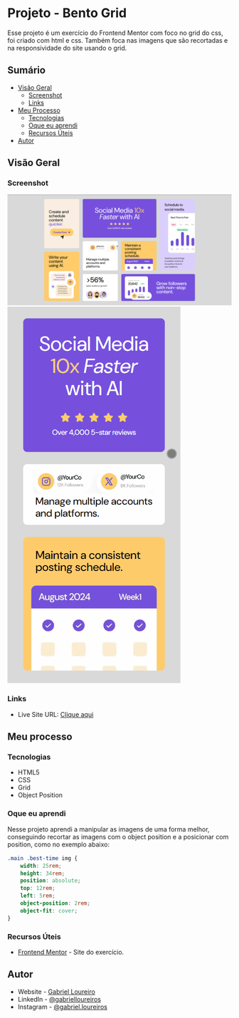 # Projeto - Bento Grid

Esse projeto é um exercício do Frontend Mentor com foco no grid do css, foi criado com html e css. Também foca nas imagens que são recortadas e na responsividade do site usando o grid.

## Sumário

- [Visão Geral](#visão-geral)
  - [Screenshot](#screenshot)
  - [Links](#links)
- [Meu Processo](#meu-processo)
  - [Tecnologias](#tecnologias)
  - [Oque eu aprendi](#oque-eu-aprendi)
  - [Recursos Úteis](#recursos-úteis)
- [Autor](#autor)

## Visão Geral

### Screenshot

![](./src/images/tela%20principal.png)
![](./src/images/responsividade.gif)

### Links

- Live Site URL: [Clique aqui](https://your-live-site-url.com)

## Meu processo

### Tecnologias

- HTML5
- CSS
- Grid
- Object Position

### Oque eu aprendi

Nesse projeto aprendi a manipular as imagens de uma forma melhor, conseguindo recortar as imagens com o object position e a posicionar com position, como no exemplo abaixo:

```css
.main .best-time img {
    width: 25rem;
    height: 34rem;
    position: absolute;
    top: 12rem;
    left: 5rem;
    object-position: 2rem;
    object-fit: cover;
}
```

### Recursos Úteis

- [Frontend Mentor](https://www.frontendmentor.io/challenges/bento-grid-RMydElrlOj) - Site do exercício.

## Autor

- Website - [Gabriel Loureiro](https://gbloureiros.github.io/portfolio/)
- LinkedIn - [@gabrielloureiros](https://www.linkedin.com/in/gabrielloureiros/)
- Instagram - [@gabriel.loureiros](https://www.instagram.com/gabriel.loureiros/)

